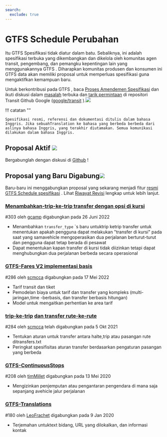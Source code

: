 ```yaml
---
search:
  exclude: true
---
```


# GTFS Schedule Perubahan

<!-- <div class=landing-page>
    <a class=button href=../process>Specification Amendment Process</a><a class=button href=../guiding-principles>Guiding Principles</a><a class=button href=../revision-history>Revision History</a>
</div> -->

Itu GTFS Spesifikasi tidak diatur dalam batu. Sebaliknya, ini adalah spesifikasi terbuka yang dikembangkan dan dikelola oleh komunitas agen transit, pengembang, dan pemangku kepentingan lain yang menggunakannya GTFS . Diharapkan komunitas produsen dan konsumen ini GTFS data akan memiliki proposal untuk memperluas spesifikasi guna mengaktifkan kemampuan baru.

Untuk berkontribusi pada GTFS , baca [Proses Amendemen Spesifikasi](../process) dan ikuti diskusi dalam [masalah](https://github.com/google/transit/issues) terbuka dan [tarik permintaan](https://github.com/google/transit/pulls) di repositori Transit Github Google ([google/transit](https://github.com/google/transit) ).![](../../assets/mark-github.svg)

!!! catatan ""

    Spesifikasi resmi, referensi dan dokumentasi ditulis dalam bahasa Inggris. Jika sebuahTranslation ke bahasa yang berbeda berbeda dari aslinya bahasa Inggris, yang terakhir diutamakan. Semua komunikasi dilakukan dalam bahasa Inggris.

## Proposal Aktif ![](../../assets/pr-active.svg)

<!--
Active proposals for new features in <glossary variable="GTFS Schedule"><glossary variable="GTFS">GTFS</glossary> Schedule</glossary>.  -->

Bergabunglah dengan diskusi di [Github](https://github.com/google/transit/pulls) !

<!-- <div class="row">
    <div class="active-container">
        <h3 class="title"><a class="no-icon" href="https://github.com/google/transit/pull/303" target="_blank">Add <glossary variable="trip">trip</glossary>-to-<glossary variable="trip">trip</glossary> transfers with in-seat option</a></h3>
        <p class="maintainer">#303 opened on Jan 26, 2022 by <a class="no-icon" href="https://github.com/gcamp" target="_blank">gcamp</a></p>
    </div>
</div>
<div class="row"></div> -->

<!-- <div class="row no-active">
    <div class="no-active-container">
        <h3 class="title">There are currently no active proposals for <glossary variable="GTFS Schedule"><glossary variable="GTFS">GTFS</glossary> Schedule</glossary>.</h3>
        <p class="prompt">Have a proposal? &ensp;➜&ensp; Open a <a href="https://github.com/google/transit/pulls" target="_blank">pull request</a>.</p>
    </div>
</div>
<div class="row"></div> -->

## Proposal yang Baru Digabung![](../../assets/pr-merged.svg)

Baru-baru ini menggabungkan proposal yang sekarang menjadi fitur [resmi GTFS Schedule spesifikasi](../reference) . Lihat [Riwayat Revisi](../process#revision-history) lengkap untuk lebih lanjut.

<div class="row"><div class="leftcontainer"><h3 class="title"><a href="https://github.com/google/transit/pull/303" class="no-icon" target="_blank"> Menambahkan-trip-ke-trip transfer dengan opsi di kursi</a></h3><p class="maintainer"> #303 oleh <a href="https://github.com/gcamp" class="no-icon" target="_blank">gcamp</a> digabungkan pada 26 Juni 2022</p></div><div class="featurelist"><ul><li> Menambahkan <code>transfer_type</code> `s baru untuktrip ketrip transfer untuk menentukan apakah pengguna dapat melakukan &quot;transfer di kursi&quot; pada saat yang samavehicle mengoperasikan dua perjalanan berturut-turut dan pengguna dapat tetap berada di pesawat</li><li> Dapat menentukan kapan transfer di kursi tidak diizinkan tetapi dapat menghubungkan dua perjalanan berbeda secara operasional </li></ul></div></div>

<div class="row"><div class="leftcontainer"><h3 class="title"><a href="https://github.com/google/transit/pull/286" class="no-icon" target="_blank"> GTFS-Fares V2 implementasi basis</a></h3><p class="maintainer"> #286 oleh <a href="https://github.com/scmcca" class="no-icon" target="_blank">scmcca</a> digabungkan pada 17 Mei 2022</p></div><div class="featurelist"><ul><li> Tarif transit dan tiket</li><li> Pemodelan biaya untuk tarif dan transfer yang kompleks (multi-jaringan,time -berbasis, dan transfer berbasis hitungan)</li><li> Model untuk mengaitkan perhentian ke area tarif </li></ul></div></div>

<div class="row"><div class="leftcontainer"><h3 class="title"><a href="https://github.com/google/transit/pull/284" class="no-icon" target="_blank">trip-ke-trip</a> <a href="https://github.com/google/transit/pull/284" class="no-icon" target="_blank">dan transfer rute-ke-rute</a></h3><p class="maintainer"> #284 oleh <a href="https://github.com/scmcca" class="no-icon" target="_blank">scmcca</a> telah digabungkan pada 5 Okt 2021</p></div><div class="featurelist"><ul><li> Tentukan aturan untuk transfer antara halte,trip atau pasangan rute ditransfers.txt</li><li> Peringkat spesifisitas aturan transfer berdasarkan pengaturan pasangan yang berbeda </li></ul></div></div>

<div class="row"><div class="leftcontainer"><h3 class="title"><a href="https://github.com/google/transit/pull/208" class="no-icon" target="_blank">GTFS-ContinuousStops</a></h3><p class="maintainer"> #208 oleh <a href="https://github.com/timMillet" class="no-icon" target="_blank">timMillet</a> digabungkan pada 13 Mei 2020</p></div><div class="featurelist"><ul><li> Mengizinkan penjemputan atau pengantaran pengendara di mana saja sepanjang avehicle jalur perjalanan </li></ul></div></div>

<div class="row"><div class="leftcontainer"><h3 class="title"><a href="https://github.com/google/transit/pull/180" class="no-icon" target="_blank">GTFS-Translations</a></h3><p class="maintainer"> #180 oleh <a href="https://github.com/LeoFrachet" class="no-icon" target="_blank">LeoFrachet</a> digabungkan pada 9 Jan 2020</p></div><div class="featurelist"><ul><li> Terjemahan untuktext bidang, URL yang dilokalkan, dan informasi kontak </li></ul></div></div>

<div class="row"/>
